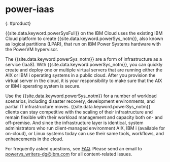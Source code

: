 # power-iaas
{: #product}

{{site.data.keyword.powerSysFull}} on the IBM Cloud uses the existing IBM Cloud platform to create {{site.data.keyword.powerSys_notm}}, also known as logical partitions (LPAR), that run on IBM Power Systems hardware with the PowerVM hypervisor.

The {{site.data.keyword.powerSys_notm}} are a form of infrastructure as a service (IaaS). With {{site.data.keyword.powerSys_notm}}, you can quickly create and deploy one or multiple virtual servers that are running either the AIX or IBM i operating systems in a public cloud. After you provision the virtual server in the cloud, it is your responsibility to make sure that the AIX or IBM i operating system is secure.

Use the {{site.data.keyword.powerSys_notm}} for a number of workload scenarios, including disaster recovery, development environments, and partial IT infrastructure moves. {{site.data.keyword.powerSys_notm}} clients can stay competitive with the scaling of their infrastructure and remain flexible with their workload management and capacity both on- and off-premise. And since the infrastructure layer is identical, system administrators who run client-managed environment AIX, IBM i (available for on-cloud), or Linux systems today can use their same tools, workflows, and enhancements in the cloud.

For frequently asked questions, see [FAQ](/docs/power-iaas?topic=power-iaas-ppc-faqs). Please send an email to powervs_writers-dg@ibm.com for all content-related issues.
